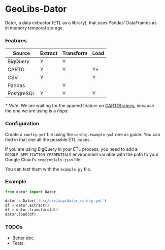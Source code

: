 # GeoLibs-Dator
Dator, a data extractor (ETL as a library), that uses Pandas' DataFrames as in memory temporal storage.

### Features
| Source | Extract | Transform | Load |
| --- | --- | --- | --- |
| BigQuery | Y | Y |  |
| CARTO | Y | Y | Y* |
| CSV | Y |  | Y |
| Pandas |  | Y |  |
| PostgreSQL | Y | Y | Y |

_* Note:_ We are waiting for the append feature on [CARTOframes](https://github.com/CartoDB/cartoframes), because the one we are using is a _ñapa_.

### Configuration
Create a `config.yml` file using the `config.example.yml` one as guide. You can find in that one all the possible ETL cases.

If you are using BigQuery in your ETL process, you need to add a `GOOGLE_APPLICATION_CREDENTIALS` environment variable with the path to your Google Cloud's `credentials.json` file.

You can test them with the `example.py` file.

### Example

```python
from dator import Dator

dator = Dator('/usr/src/app/dator_config.yml')
df = dator.extract()
df = dator.transform(df)
dator.load(df)
```

### TODOs
- Better doc.
- Tests.
